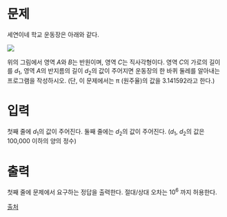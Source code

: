 # 문제

세연이네 학교 운동장은 아래와 같다.

<img src = "https://upload.acmicpc.net/2f29c6a0-5406-493c-a4d6-d2595c32be2e/">

위의 그림에서 영역 $A$와 $B$는 반원이며, 영역 $C$는 직사각형이다. 영역 $C$의 가로의 길이를 $d_1$, 영역 $A$의 반지름의 길이 $d_2$의 값이 주어지면 운동장의 한 바퀴 둘레를 알아내는 프로그램을 작성하시오. (단, 이 문제에서는 π (원주율)의 값을 3.141592라고 한다.)

# 입력

첫째 줄에 $d_1$의 값이 주어진다. 둘째 줄에는 $d_2$의 값이 주어진다. ($d_1$, $d_2$의 값은 100,000 이하의 양의 정수)

# 출력

첫째 줄에 문제에서 요구하는 정답을 출력한다. 절대/상대 오차는 $10^{6}$ 까지 허용한다.

[출처](https://www.acmicpc.net/problem/16486)
